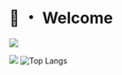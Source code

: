 # 👋 ・ Welcome
![](https://komarev.com/ghpvc/?username=Michelo11)

[![](https://github-readme-stats.vercel.app/api?username=Michel011&show_icons=true&count_private=true)](https://github.com/Michelo11)
![Top Langs](https://github-readme-stats.vercel.app/api/top-langs/?username=Michelo11&layout=compact)
